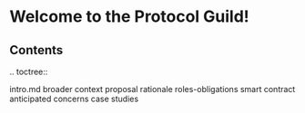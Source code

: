 Welcome to the Protocol Guild!
===================================


Contents
--------

.. toctree::

  intro.md
  broader context
  proposal rationale
  roles-obligations
  smart contract
  anticipated concerns
  case studies
